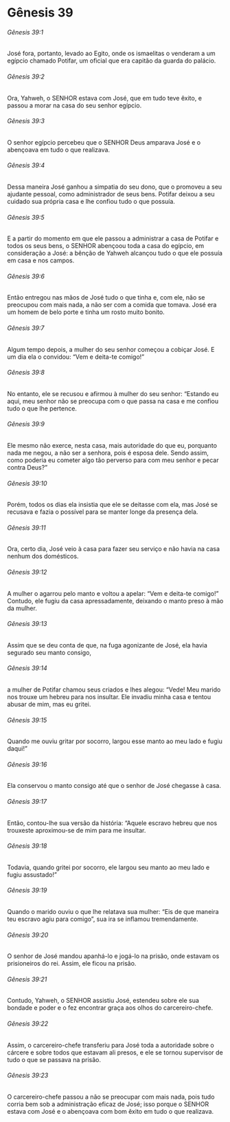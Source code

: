 # Gênesis 39

###### Gênesis 39:1

José fora, portanto, levado ao Egito, onde os ismaelitas o venderam a um egípcio chamado Potifar, um oficial que era capitão da guarda do palácio.

###### Gênesis 39:2

Ora, Yahweh, o SENHOR estava com José, que em tudo teve êxito, e passou a morar na casa do seu senhor egípcio.

###### Gênesis 39:3

O senhor egípcio percebeu que o SENHOR Deus amparava José e o abençoava em tudo o que realizava.

###### Gênesis 39:4

Dessa maneira José ganhou a simpatia do seu dono, que o promoveu a seu ajudante pessoal, como administrador de seus bens. Potifar deixou a seu cuidado sua própria casa e lhe confiou tudo o que possuía.

###### Gênesis 39:5

E a partir do momento em que ele passou a administrar a casa de Potifar e todos os seus bens, o SENHOR abençoou toda a casa do egípcio, em consideração a José: a bênção de Yahweh alcançou tudo o que ele possuía em casa e nos campos.

###### Gênesis 39:6

Então entregou nas mãos de José tudo o que tinha e, com ele, não se preocupou com mais nada, a não ser com a comida que tomava. José era um homem de belo porte e tinha um rosto muito bonito.

###### Gênesis 39:7

Algum tempo depois, a mulher do seu senhor começou a cobiçar José. E um dia ela o convidou: “Vem e deita-te comigo!”

###### Gênesis 39:8

No entanto, ele se recusou e afirmou à mulher do seu senhor: “Estando eu aqui, meu senhor não se preocupa com o que passa na casa e me confiou tudo o que lhe pertence.

###### Gênesis 39:9

Ele mesmo não exerce, nesta casa, mais autoridade do que eu, porquanto nada me negou, a não ser a senhora, pois é esposa dele. Sendo assim, como poderia eu cometer algo tão perverso para com meu senhor e pecar contra Deus?”

###### Gênesis 39:10

Porém, todos os dias ela insistia que ele se deitasse com ela, mas José se recusava e fazia o possível para se manter longe da presença dela.

###### Gênesis 39:11

Ora, certo dia, José veio à casa para fazer seu serviço e não havia na casa nenhum dos domésticos.

###### Gênesis 39:12

A mulher o agarrou pelo manto e voltou a apelar: “Vem e deita-te comigo!” Contudo, ele fugiu da casa apressadamente, deixando o manto preso à mão da mulher.

###### Gênesis 39:13

Assim que se deu conta de que, na fuga agonizante de José, ela havia segurado seu manto consigo,

###### Gênesis 39:14

a mulher de Potifar chamou seus criados e lhes alegou: “Vede! Meu marido nos trouxe um hebreu para nos insultar. Ele invadiu minha casa e tentou abusar de mim, mas eu gritei.

###### Gênesis 39:15

Quando me ouviu gritar por socorro, largou esse manto ao meu lado e fugiu daqui!”

###### Gênesis 39:16

Ela conservou o manto consigo até que o senhor de José chegasse à casa.

###### Gênesis 39:17

Então, contou-lhe sua versão da história: “Aquele escravo hebreu que nos trouxeste aproximou-se de mim para me insultar.

###### Gênesis 39:18

Todavia, quando gritei por socorro, ele largou seu manto ao meu lado e fugiu assustado!”

###### Gênesis 39:19

Quando o marido ouviu o que lhe relatava sua mulher: “Eis de que maneira teu escravo agiu para comigo”, sua ira se inflamou tremendamente.

###### Gênesis 39:20

O senhor de José mandou apanhá-lo e jogá-lo na prisão, onde estavam os prisioneiros do rei. Assim, ele ficou na prisão.

###### Gênesis 39:21

Contudo, Yahweh, o SENHOR assistiu José, estendeu sobre ele sua bondade e poder e o fez encontrar graça aos olhos do carcereiro-chefe.

###### Gênesis 39:22

Assim, o carcereiro-chefe transferiu para José toda a autoridade sobre o cárcere e sobre todos que estavam ali presos, e ele se tornou supervisor de tudo o que se passava na prisão.

###### Gênesis 39:23

O carcereiro-chefe passou a não se preocupar com mais nada, pois tudo corria bem sob a administração eficaz de José; isso porque o SENHOR estava com José e o abençoava com bom êxito em tudo o que realizava.

